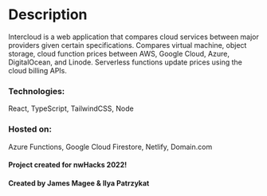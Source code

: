 # Description
Intercloud is a web application that compares cloud services between major providers given certain specifications. Compares virtual machine, object storage, cloud function prices between AWS, Google Cloud, Azure, DigitalOcean, and Linode. Serverless functions update prices using the cloud billing APIs.

### Technologies: 
React, TypeScript, TailwindCSS, Node
### Hosted on: 
Azure Functions, Google Cloud Firestore, Netlify, Domain.com

#### Project created for nwHacks 2022!

#### Created by James Magee & Ilya Patrzykat
